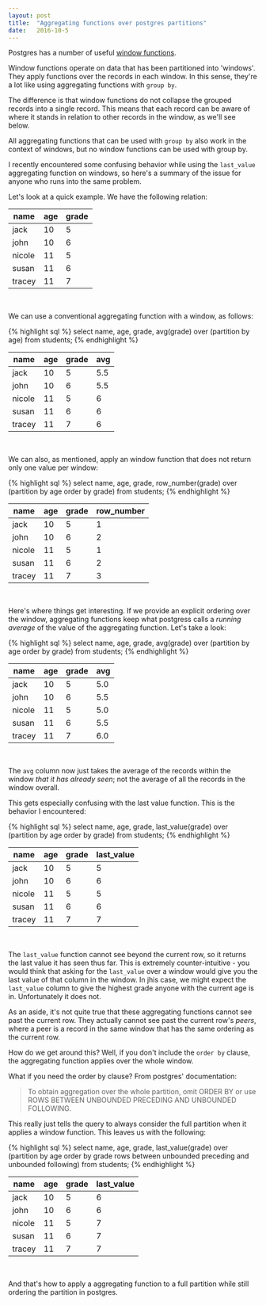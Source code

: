 ```yaml
---
layout: post
title:  "Aggregating functions over postgres partitions"
date:   2016-10-5
---
```


Postgres has a number of useful [window functions](https://www.postgresql.org/docs/9.3/static/functions-window.html).

Window functions operate on data that has been partitioned into 'windows'. They apply functions over the records in each window. In this sense, they're a lot like using aggregating functions with `group by`.

The difference is that window functions do not collapse the grouped records into a single record. This means that each record can be aware of where it stands in relation to other records in the window, as we'll see below.

All aggregating functions that can be used with `group by` also work in the context of windows, but no window functions can be used with group by.

I recently encountered some confusing behavior while using the `last_value` aggregating function on windows, so here's a summary of the issue for anyone who runs into the same problem.

Let's look at a quick example. We have the following relation:

| name     |      age      |  grade|
|----------|---------------|-------|
| jack |  10 | 5 |
| john |    10   |  6 |
| nicole | 11 |    5 |
| susan | 11 |    6 |
| tracey | 11 |    7 |

<br>


We can use a conventional aggregating function with a window, as follows:

{% highlight sql %}
  select name, age, grade, avg(grade) over (partition by age)
  from students;
{% endhighlight %}

| name     |      age      |  grade| avg|
|----------|---------------|-------|-------|
| jack |  10 | 5 | 5.5 |
| john |    10   |  6 | 5.5 |
| nicole | 11 |    5 | 6 |
| susan | 11 |    6 | 6 |
| tracey | 11 |    7 | 6 |

<br>

We can also, as mentioned, apply an window function that does not return only one value per window:

{% highlight sql %}
  select name, age, grade,
         row_number(grade) over (partition by age order by grade)
  from students;
{% endhighlight %}

| name     |      age      |  grade| row_number |
|----------|---------------|-------|-------|
| jack |  10 | 5 | 1 |
| john |    10   |  6 | 2 |
| nicole | 11 |    5 | 1 |
| susan | 11 |    6 | 2 |
| tracey | 11 |    7 | 3 |

<br>

Here's where things get interesting. If we provide an explicit ordering over the window, aggregating functions keep what postgress calls a _running average_ of the value of the aggregating function. Let's take a look:

{% highlight sql %}
  select name, age, grade,
         avg(grade) over (partition by age order by grade)
  from students;
{% endhighlight %}

| name     |      age      |  grade| avg|
|----------|---------------|-------|-------|
| jack |  10 | 5 | 5.0 |
| john |    10   |  6 | 5.5 |
| nicole | 11 |    5 | 5.0 |
| susan | 11 |    6 | 5.5 |
| tracey | 11 |    7 | 6.0 |

<br>

The `avg` column now just takes the average of the records within the window _that it has already seen_; not the average of all the records in the window overall.

This gets especially confusing with the last value function. This is the behavior I encountered:

{% highlight sql %}
  select name, age, grade,
         last_value(grade) over (partition by age order by grade)
  from students;
{% endhighlight %}

| name     |      age      |  grade| last_value|
|----------|---------------|-------|-------|
| jack |  10 | 5 | 5 |
| john |    10   |  6 | 6 |
| nicole | 11 |    5 | 5 |
| susan | 11 |    6 | 6 |
| tracey | 11 |    7 | 7 |

<br>

The `last_value` function cannot see beyond the current row, so it returns the last value it has seen thus far. This is extremely counter-intuitive - you would think that asking for the `last_value` over a window would give you the last value of that column in the window. In jhis case, we might expect the `last_value` column to give the highest grade anyone with the current age is in. Unfortunately it does not.

As an aside, it's not quite true that these aggregating functions cannot see past the current row. They actually cannot see past the current row's _peers_, where a peer is a record in the same window that has the same ordering as the current row.

How do we get around this? Well, if you don't include the `order by` clause, the aggregating function applies over the whole window.

What if you need the order by clause? From postgres' documentation:

> To obtain aggregation over the whole partition, omit ORDER BY or use ROWS BETWEEN UNBOUNDED PRECEDING AND UNBOUNDED FOLLOWING.

This really just tells the query to always consider the full partition when it applies a window function. This leaves us with the following:

{% highlight sql %}
  select name, age, grade,
         last_value(grade) over (partition by age order by grade rows between unbounded preceding and unbounded following)
  from students;
{% endhighlight %}

| name     |      age      |  grade| last_value|
|----------|---------------|-------|-------|
| jack |  10 | 5 | 6 |
| john |    10   |  6 | 6 |
| nicole | 11 |    5 | 7 |
| susan | 11 |    6 | 7 |
| tracey | 11 |    7 | 7 |

<br>

And that's how to apply a aggregating function to a full partition while still ordering the partition in postgres.
